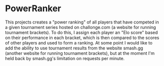# PowerRanker
This projects creates a "power ranking" of all players that have competed in a given tournament series hosted on challonge.com (a website for running tournament brackets). To do this, I assign each player an "Elo score" based on their performance in each bracket, which is then compared to the scores of other players and used to form a ranking. At some point I would like to add the ability to use tournament results from the website smash.gg (another website for running tournament brackets), but at the moment I'm held back by smash.gg's limitation on requests per minute.
